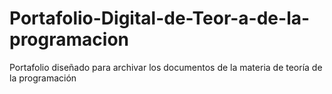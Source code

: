 # Portafolio-Digital-de-Teor-a-de-la-programacion
Portafolio diseñado para archivar los documentos de la materia de teoría de la programación
